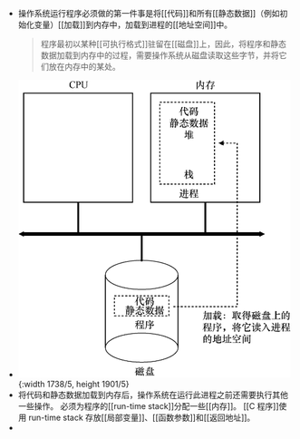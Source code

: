 - 操作系统运行程序必须做的第一件事是将[[代码]]和所有[[静态数据]]（例如初始化变量）[[加载]]到内存中，加载到进程的[[地址空间]]中。
  > 程序最初以某种[[可执行格式]]驻留在[[磁盘]]上，因此，将程序和静态数据加载到内存中的过程，需要操作系统从磁盘读取这些字节，并将它们放在内存中的某处。
- ![image.png](../assets/image_1699548525004_0.png){:width 1738/5, height 1901/5}
- 将代码和静态数据加载到内存后，操作系统在运行此进程之前还需要执行其他一些操作。
  必须为程序的[[run-time stack]]分配一些[[内存]]。
  [[C 程序]]使用 run-time stack 存放[[局部变量]]、[[函数参数]]和[[返回地址]]。
-